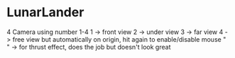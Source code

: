 # LunarLander
4 Camera using number 1-4
1 -> front view
2 -> under view
3 -> far view
4 -> free view but automatically on origin, hit again to enable/disable mouse
" " -> for thrust effect, does the job but doesn't look great
